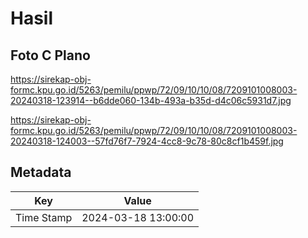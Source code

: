 # Hasil

## Foto C Plano

https://sirekap-obj-formc.kpu.go.id/5263/pemilu/ppwp/72/09/10/10/08/7209101008003-20240318-123914--b6dde060-134b-493a-b35d-d4c06c5931d7.jpg

https://sirekap-obj-formc.kpu.go.id/5263/pemilu/ppwp/72/09/10/10/08/7209101008003-20240318-124003--57fd76f7-7924-4cc8-9c78-80c8cf1b459f.jpg


## Metadata

| Key        | Value               |
| ---------- | ------------------- |
| Time Stamp | 2024-03-18 13:00:00 |



